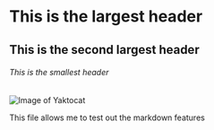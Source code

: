 # This is the largest header

## This is the second largest header


###### This is the smallest header

![Image of Yaktocat](https://octodex.github.com/images/yaktocat.png)

This file allows me to test out the markdown features
